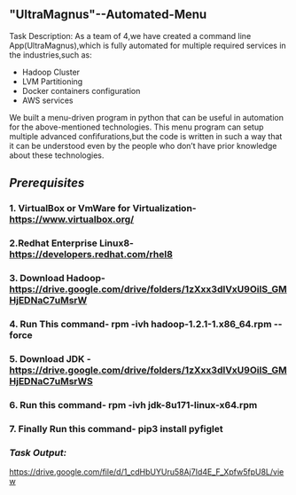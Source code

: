 ## "UltraMagnus"--Automated-Menu

Task Description:
As a team of 4,we have created a command line App(UltraMagnus),which is fully automated for multiple required services in the industries,such as:
* Hadoop Cluster
* LVM Partitioning
* Docker containers configuration
* AWS services 
 
We built a menu-driven program in python that can be useful in automation for the above-mentioned technologies. This menu program can setup multiple advanced confifurations,but the code  is written in such a way that it can be understood even by the people who don’t have prior knowledge about these technologies.

##  *Prerequisites*
###  1. VirtualBox or VmWare for Virtualization-https://www.virtualbox.org/
###  2.Redhat Enterprise Linux8-https://developers.redhat.com/rhel8
###  3. Download Hadoop- https://drive.google.com/drive/folders/1zXxx3dlVxU9OilS_GMHjEDNaC7uMsrW
###  4. Run This command- rpm -ivh hadoop-1.2.1-1.x86_64.rpm --force
###  5. Download JDK - https://drive.google.com/drive/folders/1zXxx3dlVxU9OilS_GMHjEDNaC7uMsrWS
###  6. Run this command- rpm -ivh jdk-8u171-linux-x64.rpm
###  7. Finally Run this command- pip3 install pyfiglet

### *Task Output:*
https://drive.google.com/file/d/1_cdHbUYUru58Aj7Id4E_F_Xpfw5fpU8L/view
